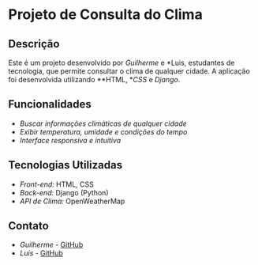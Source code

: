 # Projeto de Consulta do Clima

## Descrição

Este é um projeto desenvolvido por *Guilherme* e *Luis, estudantes de tecnologia, que permite consultar o clima de qualquer cidade. A aplicação foi desenvolvida utilizando **HTML, **CSS* e *Django*.

## Funcionalidades

- *Buscar informações climáticas de qualquer cidade*
- *Exibir temperatura, umidade e condições do tempo*
- *Interface responsiva e intuitiva*

## Tecnologias Utilizadas

- *Front-end:* HTML, CSS
- *Back-end:* Django (Python)
- *API de Clima:* OpenWeatherMap

## Contato

- *Guilherme* - [GitHub](https://github.com/divinex10)
- *Luis* - [GitHub](https://github.com/luisbragac)